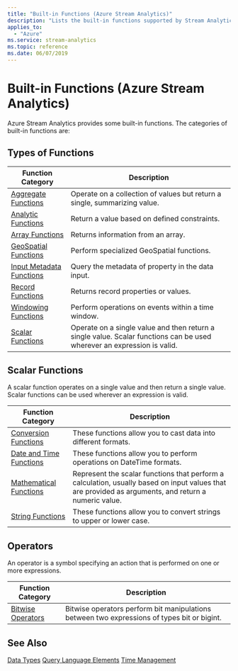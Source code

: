 ```yaml
---
title: "Built-in Functions (Azure Stream Analytics)"
description: "Lists the built-in functions supported by Stream Analytics Query Language"
applies_to:
  - "Azure"
ms.service: stream-analytics
ms.topic: reference
ms.date: 06/07/2019
---
```


# Built-in Functions (Azure Stream Analytics)

Azure Stream Analytics provides some built-in functions. The categories of built-in functions are:

## Types of Functions

|Function Category|Description|
|-----------------------|-----------------|
|[Aggregate Functions](aggregate-functions-azure-stream-analytics.md)|Operate on a collection of values but return a single, summarizing value.|
|[Analytic Functions](analytic-functions-azure-stream-analytics.md)|Return a value based on defined constraints.|
|[Array Functions](array-functions-stream-analytics.md)|Returns information from an array.|
|[GeoSpatial Functions](geospatial-functions.md)|Perform specialized GeoSpatial functions.|
|[Input Metadata Functions](input-metadata-functions.md)|Query the metadata of property in the data input.|
|[Record Functions](record-functions-azure-stream-analytics.md)|Returns record properties or values.|
|[Windowing Functions](windowing-azure-stream-analytics.md)|Perform operations on events within a time window.|
|[Scalar Functions](built-in-functions-azure-stream-analytics.md#BKMK_ScalarFunctions)|Operate on a single value and then return a single value. Scalar functions can be used wherever an expression is valid.|

##  <a name="BKMK_ScalarFunctions"></a> Scalar Functions

A scalar function operates on a single value and then return a single value. Scalar functions can be used wherever an expression is valid.

|Function Category|Description|
|-----------------------|-----------------|
| [Conversion Functions](conversion-functions-azure-stream-analytics.md)| These functions allow you to cast data into different formats. |
| [Date and Time Functions](date-and-time-functions-azure-stream-analytics.md)| These functions allow you to perform operations on DateTime formats. |
| [Mathematical Functions](mathematical-functions-azure-stream-analytics.md)| Represent the scalar functions that perform a calculation, usually based on input values that are provided as arguments, and return a numeric value. |
| [String Functions](string-functions-azure-stream-analytics.md)| These functions allow you to convert strings to upper or lower case. |

## Operators

An operator is a symbol specifying an action that is performed on one or more expressions.

|Function Category|Description|
|-----------------------|-----------------|
| [Bitwise Operators](bitwise-operators-azure-stream-analytics.md)| Bitwise operators perform bit manipulations between two expressions of types bit or bigint.|

## See Also

 [Data Types](data-types-azure-stream-analytics.md)
 [Query Language Elements](query-language-elements-azure-stream-analytics.md)
 [Time Management](time-management-azure-stream-analytics.md)
